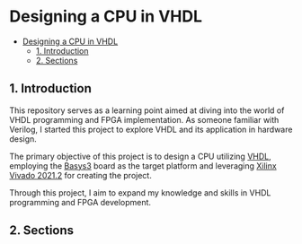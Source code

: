 # Designing a CPU in VHDL

- [Designing a CPU in VHDL](#designing-a-cpu-in-vhdl)
  - [1.   Introduction](#1---introduction)
  - [2.   Sections](#2---sections)


## 1.   Introduction

This repository serves as a learning point aimed at diving into the world of VHDL programming and FPGA implementation. As someone familiar with Verilog, I started this project to explore VHDL and its application in hardware design.

The primary objective of this project is to design a CPU utilizing [VHDL](https://resources.pcb.cadence.com/blog/2020-hardware-description-languages-vhdl-vs-verilog-and-their-functional-uses), employing the [Basys3](https://digilent.com/reference/programmable-logic/basys-3/start) board as the target platform and leveraging [Xilinx Vivado 2021.2](https://www.xilinx.com/support/download/index.html/content/xilinx/en/downloadNav/vivado-design-tools.html) for creating the project.

Through this project, I aim to expand my knowledge and skills in VHDL programming and FPGA development.

## 2.   Sections

